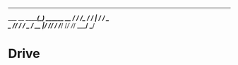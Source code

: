 ________       _____
___  __ \_________(_)__   ______
__  / / /_  ___/_  /__ | / /  _ \
_  /_/ /_  /   _  / __ |/ //  __/
/_____/ /_/    /_/  _____/ \___/


# Drive
